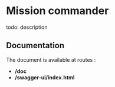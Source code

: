 # Mission commander

todo: description

## Documentation
The document is available at routes :

- **/doc**
- **/swagger-ui/index.html**
